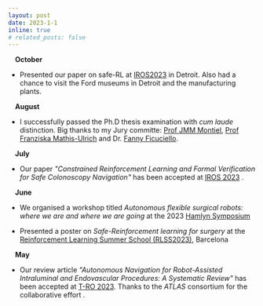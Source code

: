 ```yaml
---
layout: post
date: 2023-1-1
inline: true
# related_posts: false
---
```


&emsp;**October** 
- Presented our paper on safe-RL at [IROS2023](https://ieee-iros.org/) in Detroit. Also had a chance to visit the Ford museums in Detroit and the manufacturing plants.

&emsp;**August** 
- I successfully passed the Ph.D thesis examination with *cum laude* distinction. Big thanks to my Jury committe: [Prof JMM Montiel](http://webdiis.unizar.es/~josemari/), [Prof Franziska Mathis-Ulrich](https://www.aibe.tf.fau.de/person/franziska-mathis-ullrich/) and Dr. [Fanny Ficuciello](https://www.docenti.unina.it/#!/professor/46414e4e59464943554349454c4c4f464343464e5937345236304639313248/riferimenti).

&emsp;**July** 

- Our paper *"Constrained Reinforcement Learning and Formal Verification for Safe Colonoscopy Navigation"* has been accepted at <a href='https://ieee-iros.org/'>IROS 2023</a> .

&emsp;**June** 

- We organised a workshop titled *Autonomous flexible surgical robots: where we are and where we are going* at the 2023 [Hamlyn Symposium](https://www.hamlynsymposium.org/events/autonomous-flexible-surgical-robots-where-we-are-and-where-we-are-going/)

- Presented a poster on *Safe-Reinforcement learning for surgery* at the [Reinforcement Learning Summer School (RLSS2023)](https://rlsummerschool.com/), Barcelona

&emsp;**May** 

- Our review article *"Autonomous Navigation for Robot-Assisted Intraluminal and Endovascular Procedures: A Systematic Review"* has been accepted at <a href='https://www.ieee-ras.org/publications/t-ro'>T-RO 2023</a>. Thanks to the *ATLAS* consortium for the collaborative effort .